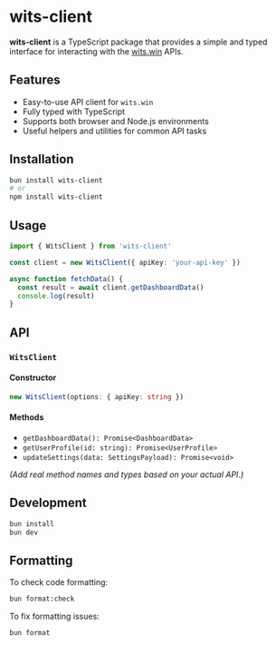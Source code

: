 # wits-client

**wits-client** is a TypeScript package that provides a simple and typed interface for interacting with the [wits.win](https://wits.win) APIs.

## Features

- Easy-to-use API client for `wits.win`
- Fully typed with TypeScript
- Supports both browser and Node.js environments
- Useful helpers and utilities for common API tasks

## Installation

```bash
bun install wits-client
# or
npm install wits-client
```

## Usage

```ts
import { WitsClient } from 'wits-client'

const client = new WitsClient({ apiKey: 'your-api-key' })

async function fetchData() {
  const result = await client.getDashboardData()
  console.log(result)
}
```

## API

### `WitsClient`

#### Constructor

```ts
new WitsClient(options: { apiKey: string })
```

#### Methods

- `getDashboardData(): Promise<DashboardData>`
- `getUserProfile(id: string): Promise<UserProfile>`
- `updateSettings(data: SettingsPayload): Promise<void>`

_(Add real method names and types based on your actual API.)_

## Development

```bash
bun install
bun dev
```

## Formatting

To check code formatting:

```bash
bun format:check
```

To fix formatting issues:

```bash
bun format
```
